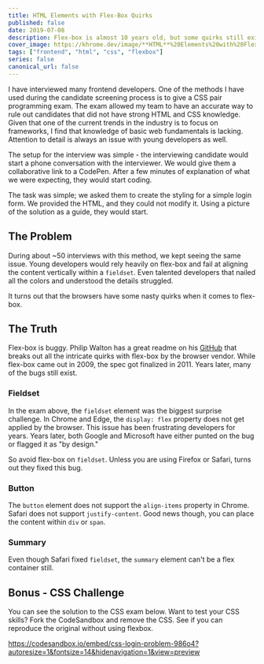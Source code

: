 ```yaml
---
title: HTML Elements with Flex-Box Quirks
published: false
date: 2019-07-08
description: Flex-box is almost 10 years old, but some quirks still exist. Here are several elements to avoid using with flex-box.
cover_image: https://khrome.dev/image/**HTML**%20Elements%20with%20Flex-box%20**Quirks**%20%F0%9F%93%A6%F0%9F%93%A6%F0%9F%93%A6.png?theme=royal-blue&md=1&pattern=squares&screen=cover-image&undraw=code-typing
tags: ["frontend", "html", "css", "flexbox"]
series: false
canonical_url: false
---
```


I have interviewed many frontend developers. One of the methods I have used during the candidate screening process is to give a CSS pair programming exam. The exam allowed my team to have an accurate way to rule out candidates that did not have strong HTML and CSS knowledge. Given that one of the current trends in the industry is to focus on frameworks, I find that knowledge of basic web fundamentals is lacking. Attention to detail is always an issue with young developers as well.

The setup for the interview was simple - the interviewing candidate would start a phone conversation with the interviewer. We would give them a collaborative link to a CodePen. After a few minutes of explanation of what we were expecting, they would start coding.

The task was simple; we asked them to create the styling for a simple login form. We provided the HTML, and they could not modify it. Using a picture of the solution as a guide, they would start.

## The Problem

During about ~50 interviews with this method, we kept seeing the same issue. Young developers would rely heavily on flex-box and fail at aligning the content vertically within a `fieldset`. Even talented developers that nailed all the colors and understood the details struggled.

It turns out that the browsers have some nasty quirks when it comes to flex-box.

## The Truth

Flex-box is buggy. Philip Walton has a great readme on his [GitHub](https://github.com/philipwalton/flexbugs#9-some-html-elements-cant-be-flex-containers) that breaks out all the intricate quirks with flex-box by the browser vendor. While flex-box came out in 2009, the spec got finalized in 2011. Years later, many of the bugs still exist.

### Fieldset

In the exam above, the `fieldset` element was the biggest surprise challenge. In Chrome and Edge, the `display: flex` property does not get applied by the browser. This issue has been frustrating developers for years. Years later, both Google and Microsoft have either punted on the bug or flagged it as "by design."

So avoid flex-box on `fieldset`. Unless you are using Firefox or Safari, turns out they fixed this bug.

### Button

The `button` element does not support the `align-items` property in Chrome. Safari does not support `justify-content`. Good news though, you can place the content within `div` or `span`.

### Summary

Even though Safari fixed `fieldset`, the `summary` element can't be a flex container still.

## Bonus - CSS Challenge

You can see the solution to the CSS exam below. Want to test your CSS skills? Fork the CodeSandbox and remove the CSS. See if you can reproduce the original without using flexbox.

https://codesandbox.io/embed/css-login-problem-986o4?autoresize=1&fontsize=14&hidenavigation=1&view=preview
